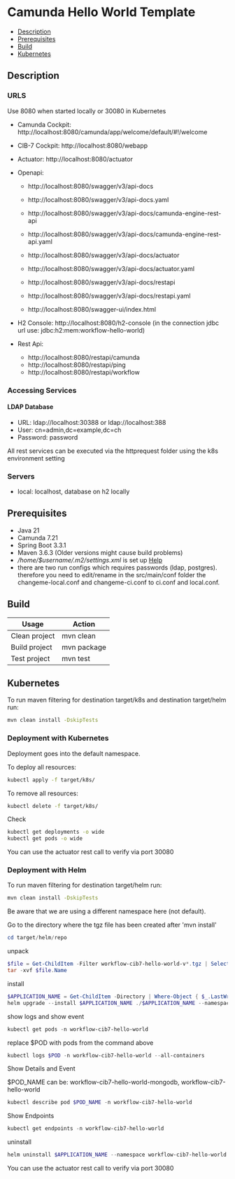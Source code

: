# Camunda Hello World Template

- [Description](#description)
- [Prerequisites](#prerequisites)
- [Build](#build)
- [Kubernetes](#kubernetes)

## Description

### URLS

Use 8080 when started locally or 30080 in Kubernetes

- Camunda Cockpit: http://localhost:8080/camunda/app/welcome/default/#!/welcome
- CIB-7 Cockpit: http://localhost:8080/webapp
- Actuator: http://localhost:8080/actuator
- Openapi:
  - http://localhost:8080/swagger/v3/api-docs
  - http://localhost:8080/swagger/v3/api-docs.yaml
  
  - http://localhost:8080/swagger/v3/api-docs/camunda-engine-rest-api
  - http://localhost:8080/swagger/v3/api-docs/camunda-engine-rest-api.yaml
  
  - http://localhost:8080/swagger/v3/api-docs/actuator
  - http://localhost:8080/swagger/v3/api-docs/actuator.yaml
  
  - http://localhost:8080/swagger/v3/api-docs/restapi
  - http://localhost:8080/swagger/v3/api-docs/restapi.yaml
  
  - http://localhost:8080/swagger-ui/index.html
  
- H2 Console: http://localhost:8080/h2-console (in the connection jdbc url use: jdbc:h2:mem:workflow-hello-world)
- Rest Api:
  - http://localhost:8080/restapi/camunda
  - http://localhost:8080/restapi/ping
  - http://localhost:8080/restapi/workflow

### Accessing Services

#### LDAP Database

- URL: ldap://localhost:30388 or ldap://localhost:388
- User: cn=admin,dc=example,dc=ch
- Password: password


All rest services can be executed via the httprequest folder using the k8s environment setting

### Servers

- local: localhost, database on h2 locally


## Prerequisites

- Java 21
- Camunda 7.21
- Spring Boot 3.3.1
- Maven 3.6.3 (Older versions might cause build problems)
- *_/home/$username/.m2/settings.xml_* is set
  up [Help](https://swp-confluence.atlassian.net/wiki/spaces/SWPIT/pages/411173348/How+to+Install+and+setup+maven#Setting-up-the-maven-settings)
- there are two run configs which requires passwords (ldap, postgres). therefore you need to edit/rename in the src/main/conf folder the changeme-local.conf and changeme-ci.conf to ci.conf and local.conf.

## Build

| Usage         | Action      |
|---------------|-------------|
| Clean project | mvn clean   |
| Build project | mvn package |
| Test project  | mvn test    |

## Kubernetes

To run maven filtering for destination target/k8s and destination target/helm run:
```bash
mvn clean install -DskipTests 
```

### Deployment with Kubernetes

Deployment goes into the default namespace.

To deploy all resources:
```bash
kubectl apply -f target/k8s/
```

To remove all resources:
```bash
kubectl delete -f target/k8s/
```

Check
```bash
kubectl get deployments -o wide
kubectl get pods -o wide
```

You can use the actuator rest call to verify via port 30080

### Deployment with Helm

To run maven filtering for destination target/helm run:
```bash
mvn clean install -DskipTests 
```

Be aware that we are using a different namespace here (not default).

Go to the directory where the tgz file has been created after 'mvn install'
```powershell
cd target/helm/repo
```

unpack
```powershell
$file = Get-ChildItem -Filter workflow-cib7-hello-world-v*.tgz | Select-Object -First 1
tar -xvf $file.Name
```

install
```powershell
$APPLICATION_NAME = Get-ChildItem -Directory | Where-Object { $_.LastWriteTime -ge $file.LastWriteTime } | Select-Object -ExpandProperty Name
helm upgrade --install $APPLICATION_NAME ./$APPLICATION_NAME --namespace workflow-cib7-hello-world --create-namespace --wait --timeout 5m --debug
```

show logs and show event
```powershell
kubectl get pods -n workflow-cib7-hello-world
```
replace $POD with pods from the command above
```powershell
kubectl logs $POD -n workflow-cib7-hello-world --all-containers
```

Show Details and Event

$POD_NAME can be: workflow-cib7-hello-world-mongodb, workflow-cib7-hello-world
```powershell
kubectl describe pod $POD_NAME -n workflow-cib7-hello-world
```

Show Endpoints
```powershell
kubectl get endpoints -n workflow-cib7-hello-world
```

uninstall
```powershell
helm uninstall $APPLICATION_NAME --namespace workflow-cib7-hello-world
```

You can use the actuator rest call to verify via port 30080